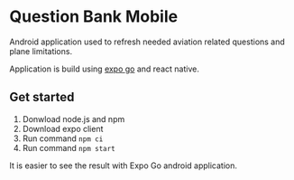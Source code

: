 # Question Bank Mobile
Android application used to refresh needed aviation related questions and plane limitations.

Application is build using [expo go](https://expo.dev/) and react native.

## Get started
1. Donwload node.js and npm
2. Download expo client
3. Run command `npm ci`
4. Run command `npm start`

It is easier to see the result with Expo Go android application.